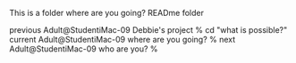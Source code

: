 This is a folder where are you going? READme folder

previous Adult@StudentiMac-09 Debbie's project % cd "what is possible?"
current Adult@StudentiMac-09 where are you going? % 
next Adult@StudentiMac-09 who are you? %


